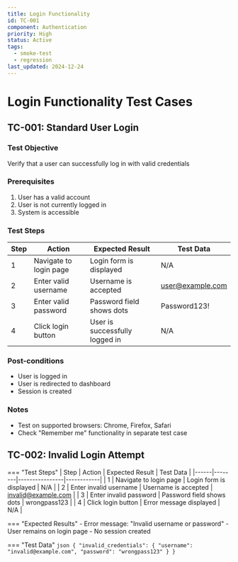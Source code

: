 ```yaml
---
title: Login Functionality
id: TC-001
component: Authentication
priority: High
status: Active
tags:
  - smoke-test
  - regression
last_updated: 2024-12-24
---
```


# Login Functionality Test Cases

## TC-001: Standard User Login

### Test Objective
Verify that a user can successfully log in with valid credentials

### Prerequisites
1. User has a valid account
2. User is not currently logged in
3. System is accessible

### Test Steps

| Step | Action | Expected Result | Test Data |
|------|--------|----------------|------------|
| 1 | Navigate to login page | Login form is displayed | N/A |
| 2 | Enter valid username | Username is accepted | user@example.com |
| 3 | Enter valid password | Password field shows dots | Password123! |
| 4 | Click login button | User is successfully logged in | N/A |

### Post-conditions
- User is logged in
- User is redirected to dashboard
- Session is created

### Notes
- Test on supported browsers: Chrome, Firefox, Safari
- Check "Remember me" functionality in separate test case

## TC-002: Invalid Login Attempt

=== "Test Steps"
    | Step | Action | Expected Result | Test Data |
    |------|--------|----------------|------------|
    | 1 | Navigate to login page | Login form is displayed | N/A |
    | 2 | Enter invalid username | Username is accepted | invalid@example.com |
    | 3 | Enter invalid password | Password field shows dots | wrongpass123 |
    | 4 | Click login button | Error message displayed | N/A |

=== "Expected Results"
    - Error message: "Invalid username or password"
    - User remains on login page
    - No session created

=== "Test Data"
    ```json
    {
      "invalid_credentials": {
        "username": "invalid@example.com",
        "password": "wrongpass123"
      }
    }
    ```
